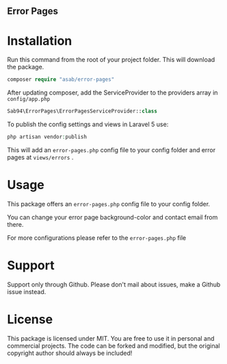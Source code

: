 ## Error Pages

# Installation

Run this command from the root of your project folder. This will download the package.

```php
composer require "asab/error-pages"
```


After updating composer, add the ServiceProvider to the providers array in `config/app.php`

```php
Sab94\ErrorPages\ErrorPagesServiceProvider::class
```

To publish the config settings and views in Laravel 5 use:

```php
php artisan vendor:publish
```

This will add an `error-pages.php` config file to your config folder and error pages at `views/errors` .

# Usage
This package offers an `error-pages.php` config file to your config folder.

You can change your error page background-color and contact email from there.



For more configurations please refer to the `error-pages.php` file

# Support

Support only through Github. Please don't mail about issues, make a Github issue instead.

# License

This package is licensed under MIT. You are free to use it in personal and commercial projects. The code can be forked and modified, but the original copyright author should always be included!
